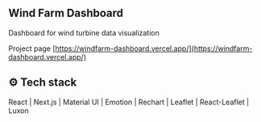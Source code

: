 ## Wind Farm Dashboard

Dashboard for wind turbine data visualization

Project page [https://windfarm-dashboard.vercel.app/](https://windfarm-dashboard.vercel.app/)

## ⚙️ Tech stack

React | Next.js | Material UI | Emotion | Rechart | Leaflet | React-Leaflet | Luxon
